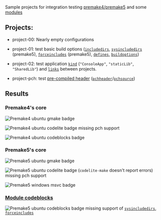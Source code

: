 Sample projects for integration testing [premake4/premake5](https://premake.github.io/) and some [modules](https://premake.github.io/community/modules)

## Projects:

- project-00:
Nearly empty configurations

- project-01:
test basic build options ([`includedirs`](https://premake.github.io/docs/includedirs), [`sysincludedirs`](https://premake.github.io/docs/sysincludedirs) (premake5), [`forceincludes`](https://premake.github.io/docs/forceincludes) (premake5), [`defines`](https://premake.github.io/docs/defines), [`buildoptions`](https://premake.github.io/docs/buildoptions))

- project-02:
test application [`kind`](https://premake.github.io/docs/kind) (`"ConsoleApp"`, `"staticLib"`, `"SharedLib"`) and [`links`](https://premake.github.io/docs/links) between projects.

- project-pch:
test [pre-compiled header](https://premake.github.io/docs/Precompiled-Headers) ([`pchheader`](https://premake.github.io/docs/pchheader)/[`pchsource`](https://premake.github.io/docs/pchsource))

## Results

### Premake4's core

![Premake4 ubuntu gmake badge](https://github.com/Jarod42/premake-sample-projects/workflows/premake4-ubuntu-gmake/badge.svg)

![Premake4 ubuntu codelite badge](https://github.com/Jarod42/premake-sample-projects/workflows/premake4-ubuntu-codelite/badge.svg) missing pch support

![Premake4 ubuntu codeblocks badge](https://github.com/Jarod42/premake-sample-projects/workflows/premake4-ubuntu-codeblocks/badge.svg)

### Premake5's core

![Premake5 ubuntu gmake badge](https://github.com/Jarod42/premake-sample-projects/workflows/premake5-ubuntu-gmake/badge.svg)

![Premake5 ubuntu codelite badge](https://github.com/Jarod42/premake-sample-projects/workflows/premake5-ubuntu-codelite/badge.svg) (`codelite-make` doesn't report errors) missing pch support

![Premake5 windows msvc badge](https://github.com/Jarod42/premake-sample-projects/workflows/premake5-windows-msvc/badge.svg)

### [Module codeblocks](https://github.com/chris-be/premake-codeblocks)

![Premake5 ubuntu codeblocks badge](https://github.com/Jarod42/premake-sample-projects/workflows/premake5-ubuntu-codeblocks/badge.svg) missing support of [`sysincludedirs`](https://premake.github.io/docs/sysincludedirs), [`forceincludes`](https://premake.github.io/docs/forceincludes)
